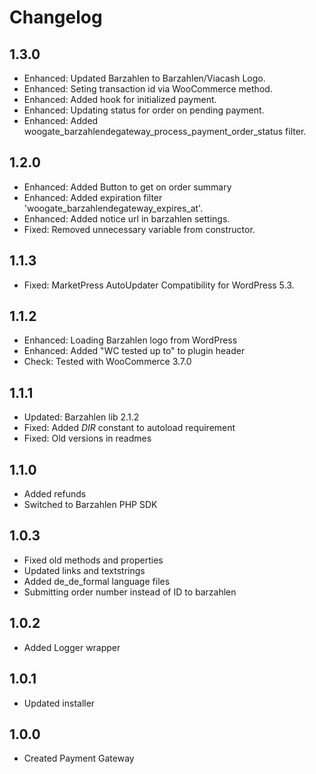 # Changelog

## 1.3.0
* Enhanced: Updated Barzahlen to Barzahlen/Viacash Logo.
* Enhanced: Seting transaction id via WooCommerce method.
* Enhanced: Added hook for initialized payment.
* Enhanced: Updating status for order on pending payment.
* Enhanced: Added woogate_barzahlendegateway_process_payment_order_status filter.

## 1.2.0
* Enhanced: Added Button to get on order summary
* Enhanced: Added expiration filter 'woogate_barzahlendegateway_expires_at'.
* Enhanced: Added notice url in barzahlen settings.
* Fixed: Removed unnecessary variable from constructor.

## 1.1.3
* Fixed: MarketPress AutoUpdater Compatibility for WordPress 5.3.

## 1.1.2
* Enhanced: Loading Barzahlen logo from WordPress
* Enhanced: Added "WC tested up to" to plugin header
* Check: Tested with WooCommerce 3.7.0

## 1.1.1
* Updated: Barzahlen lib 2.1.2
* Fixed: Added _DIR_ constant to autoload requirement
* Fixed: Old versions in readmes

## 1.1.0
* Added refunds
* Switched to Barzahlen PHP SDK

## 1.0.3
* Fixed old methods and properties
* Updated links and textstrings
* Added de_de_formal language files
* Submitting order number instead of ID to barzahlen

## 1.0.2
* Added Logger wrapper

## 1.0.1
* Updated installer

## 1.0.0
- Created Payment Gateway